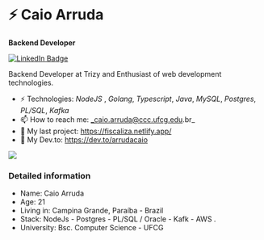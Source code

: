 

<!--
**arrudacaio/arrudacaio** is a ✨ _special_ ✨ repository because its `README.md` (this file) appears on your GitHub profile.

Here are some ideas to get you started:

- 🔭 I’m currently working on ...
- 🌱 I’m currently learning ...
- 👯 I’m looking to collaborate on ...
- 🤔 I’m looking for help with ...
- 💬 Ask me about ...
- 📫 How to reach me: ...
- 😄 Pronouns: ...
- ⚡ Fun fact: ...
-->
# ⚡ Caio Arruda

**Backend Developer** 


[![LinkedIn Badge](https://img.shields.io/badge/linkedin--%238f2d07?style=for-the-badge&logo=linkedin&logoColor=white)](https://www.linkedin.com/in/caio-arruda1313/)

Backend Developer at Trizy and  Enthusiast of web development technologies.

- ⚡ Technologies: _NodeJS_ , _Golang_, _Typescript_, _Java_, _MySQL_, _Postgres_, _PL/SQL_, _Kafka_
- 📫 How to reach me: _caio.arruda@ccc.ufcg.edu.br_
- 🔭 My last project: https://fiscaliza.netlify.app/ 
- 💬 My Dev.to: https://dev.to/arrudacaio

<img src="https://github-readme-stats.vercel.app/api?username=arrudacaio&theme=radical">

### Detailed information
* Name: Caio Arruda
* Age: 21
* Living in: Campina Grande, Paraíba - Brazil
* Stack: NodeJs - Postgres - PL/SQL / Oracle - Kafk - AWS .
* University: Bsc. Computer Science - UFCG 
